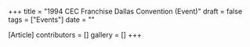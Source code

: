 +++
title = "1994 CEC Franchise Dallas Convention (Event)"
draft = false
tags = ["Events"]
date = ""

[Article]
contributors = []
gallery = []
+++
